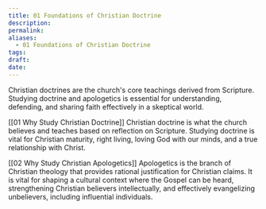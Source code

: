 ```yaml
---
title: 01 Foundations of Christian Doctrine
description: 
permalink: 
aliases:
  - 01 Foundations of Christian Doctrine
tags: 
draft: 
date:
---
```

Christian doctrines are the church's core teachings derived from Scripture. Studying doctrine and apologetics is essential for understanding, defending, and sharing faith effectively in a skeptical world.

[[01 Why Study Christian Doctrine]]
Christian doctrine is what the church believes and teaches based on reflection on Scripture. Studying doctrine is vital for Christian maturity, right living, loving God with our minds, and a true relationship with Christ.

[[02 Why Study Christian Apologetics]]
Apologetics is the branch of Christian theology that provides rational justification for Christian claims. It is vital for shaping a cultural context where the Gospel can be heard, strengthening Christian believers intellectually, and effectively evangelizing unbelievers, including influential individuals.